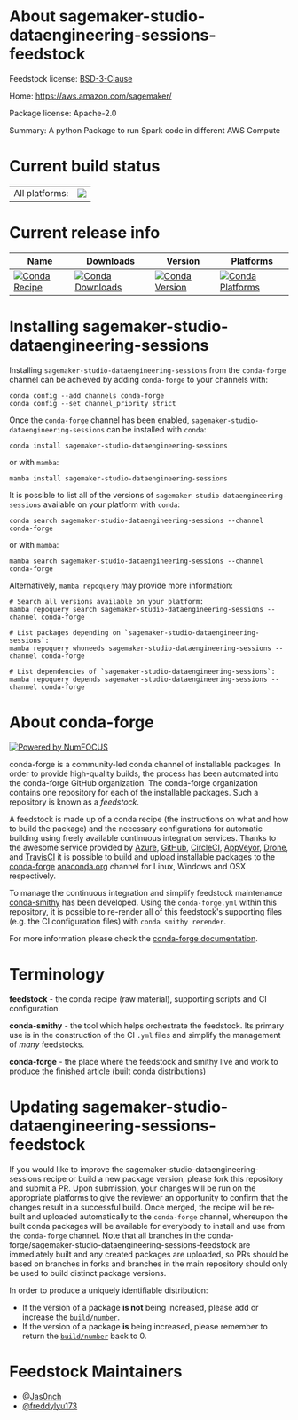 About sagemaker-studio-dataengineering-sessions-feedstock
=========================================================

Feedstock license: [BSD-3-Clause](https://github.com/conda-forge/sagemaker-studio-dataengineering-sessions-feedstock/blob/main/LICENSE.txt)

Home: https://aws.amazon.com/sagemaker/

Package license: Apache-2.0

Summary: A python Package to run Spark code in different AWS Compute

Current build status
====================


<table><tr><td>All platforms:</td>
    <td>
      <a href="https://dev.azure.com/conda-forge/feedstock-builds/_build/latest?definitionId=24989&branchName=main">
        <img src="https://dev.azure.com/conda-forge/feedstock-builds/_apis/build/status/sagemaker-studio-dataengineering-sessions-feedstock?branchName=main">
      </a>
    </td>
  </tr>
</table>

Current release info
====================

| Name | Downloads | Version | Platforms |
| --- | --- | --- | --- |
| [![Conda Recipe](https://img.shields.io/badge/recipe-sagemaker--studio--dataengineering--sessions-green.svg)](https://anaconda.org/conda-forge/sagemaker-studio-dataengineering-sessions) | [![Conda Downloads](https://img.shields.io/conda/dn/conda-forge/sagemaker-studio-dataengineering-sessions.svg)](https://anaconda.org/conda-forge/sagemaker-studio-dataengineering-sessions) | [![Conda Version](https://img.shields.io/conda/vn/conda-forge/sagemaker-studio-dataengineering-sessions.svg)](https://anaconda.org/conda-forge/sagemaker-studio-dataengineering-sessions) | [![Conda Platforms](https://img.shields.io/conda/pn/conda-forge/sagemaker-studio-dataengineering-sessions.svg)](https://anaconda.org/conda-forge/sagemaker-studio-dataengineering-sessions) |

Installing sagemaker-studio-dataengineering-sessions
====================================================

Installing `sagemaker-studio-dataengineering-sessions` from the `conda-forge` channel can be achieved by adding `conda-forge` to your channels with:

```
conda config --add channels conda-forge
conda config --set channel_priority strict
```

Once the `conda-forge` channel has been enabled, `sagemaker-studio-dataengineering-sessions` can be installed with `conda`:

```
conda install sagemaker-studio-dataengineering-sessions
```

or with `mamba`:

```
mamba install sagemaker-studio-dataengineering-sessions
```

It is possible to list all of the versions of `sagemaker-studio-dataengineering-sessions` available on your platform with `conda`:

```
conda search sagemaker-studio-dataengineering-sessions --channel conda-forge
```

or with `mamba`:

```
mamba search sagemaker-studio-dataengineering-sessions --channel conda-forge
```

Alternatively, `mamba repoquery` may provide more information:

```
# Search all versions available on your platform:
mamba repoquery search sagemaker-studio-dataengineering-sessions --channel conda-forge

# List packages depending on `sagemaker-studio-dataengineering-sessions`:
mamba repoquery whoneeds sagemaker-studio-dataengineering-sessions --channel conda-forge

# List dependencies of `sagemaker-studio-dataengineering-sessions`:
mamba repoquery depends sagemaker-studio-dataengineering-sessions --channel conda-forge
```


About conda-forge
=================

[![Powered by
NumFOCUS](https://img.shields.io/badge/powered%20by-NumFOCUS-orange.svg?style=flat&colorA=E1523D&colorB=007D8A)](https://numfocus.org)

conda-forge is a community-led conda channel of installable packages.
In order to provide high-quality builds, the process has been automated into the
conda-forge GitHub organization. The conda-forge organization contains one repository
for each of the installable packages. Such a repository is known as a *feedstock*.

A feedstock is made up of a conda recipe (the instructions on what and how to build
the package) and the necessary configurations for automatic building using freely
available continuous integration services. Thanks to the awesome service provided by
[Azure](https://azure.microsoft.com/en-us/services/devops/), [GitHub](https://github.com/),
[CircleCI](https://circleci.com/), [AppVeyor](https://www.appveyor.com/),
[Drone](https://cloud.drone.io/welcome), and [TravisCI](https://travis-ci.com/)
it is possible to build and upload installable packages to the
[conda-forge](https://anaconda.org/conda-forge) [anaconda.org](https://anaconda.org/)
channel for Linux, Windows and OSX respectively.

To manage the continuous integration and simplify feedstock maintenance
[conda-smithy](https://github.com/conda-forge/conda-smithy) has been developed.
Using the ``conda-forge.yml`` within this repository, it is possible to re-render all of
this feedstock's supporting files (e.g. the CI configuration files) with ``conda smithy rerender``.

For more information please check the [conda-forge documentation](https://conda-forge.org/docs/).

Terminology
===========

**feedstock** - the conda recipe (raw material), supporting scripts and CI configuration.

**conda-smithy** - the tool which helps orchestrate the feedstock.
                   Its primary use is in the construction of the CI ``.yml`` files
                   and simplify the management of *many* feedstocks.

**conda-forge** - the place where the feedstock and smithy live and work to
                  produce the finished article (built conda distributions)


Updating sagemaker-studio-dataengineering-sessions-feedstock
============================================================

If you would like to improve the sagemaker-studio-dataengineering-sessions recipe or build a new
package version, please fork this repository and submit a PR. Upon submission,
your changes will be run on the appropriate platforms to give the reviewer an
opportunity to confirm that the changes result in a successful build. Once
merged, the recipe will be re-built and uploaded automatically to the
`conda-forge` channel, whereupon the built conda packages will be available for
everybody to install and use from the `conda-forge` channel.
Note that all branches in the conda-forge/sagemaker-studio-dataengineering-sessions-feedstock are
immediately built and any created packages are uploaded, so PRs should be based
on branches in forks and branches in the main repository should only be used to
build distinct package versions.

In order to produce a uniquely identifiable distribution:
 * If the version of a package **is not** being increased, please add or increase
   the [``build/number``](https://docs.conda.io/projects/conda-build/en/latest/resources/define-metadata.html#build-number-and-string).
 * If the version of a package **is** being increased, please remember to return
   the [``build/number``](https://docs.conda.io/projects/conda-build/en/latest/resources/define-metadata.html#build-number-and-string)
   back to 0.

Feedstock Maintainers
=====================

* [@Jas0nch](https://github.com/Jas0nch/)
* [@freddylyu173](https://github.com/freddylyu173/)

